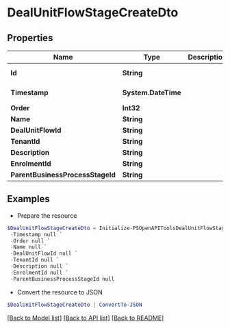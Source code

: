 # DealUnitFlowStageCreateDto
## Properties

Name | Type | Description | Notes
------------ | ------------- | ------------- | -------------
**Id** | **String** |  | [optional] [readonly] 
**Timestamp** | **System.DateTime** |  | [optional] [readonly] 
**Order** | **Int32** |  | [optional] 
**Name** | **String** |  | [optional] 
**DealUnitFlowId** | **String** |  | [optional] 
**TenantId** | **String** |  | [optional] 
**Description** | **String** |  | [optional] 
**EnrolmentId** | **String** |  | [optional] 
**ParentBusinessProcessStageId** | **String** |  | [optional] 

## Examples

- Prepare the resource
```powershell
$DealUnitFlowStageCreateDto = Initialize-PSOpenAPIToolsDealUnitFlowStageCreateDto  -Id null `
 -Timestamp null `
 -Order null `
 -Name null `
 -DealUnitFlowId null `
 -TenantId null `
 -Description null `
 -EnrolmentId null `
 -ParentBusinessProcessStageId null
```

- Convert the resource to JSON
```powershell
$DealUnitFlowStageCreateDto | ConvertTo-JSON
```

[[Back to Model list]](../README.md#documentation-for-models) [[Back to API list]](../README.md#documentation-for-api-endpoints) [[Back to README]](../README.md)

